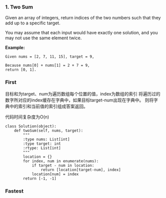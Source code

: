 ### 1. Two Sum


Given an array of integers, return indices of the two numbers 
such that they add up to a specific target.

You may assume that each input would have exactly one solution, 
and you may not use the same element twice.

**Example:**

```
Given nums = [2, 7, 11, 15], target = 9,

Because nums[0] + nums[1] = 2 + 7 = 9,
return [0, 1].
```



### First
目标和为target、num为遍历数组每个位置的值，index为数组的索引
将遍历过的数字所对应的index缓存在字典中，如果目标target-num出现在字典中。
则将字典中的索引和当前值的索引组成答案返回。

代码时间复杂度为O(n)
```cython
class Solution(object):
    def twoSum(self, nums, target):
        """
        :type nums: List[int]
        :type target: int
        :rtype: List[int]
        """
        location = {}
        for index, num in enumerate(nums):
            if target - num in location:
                return [location[target-num], index]
            location[num] = index
        return [-1, -1]

```


### Fastest













